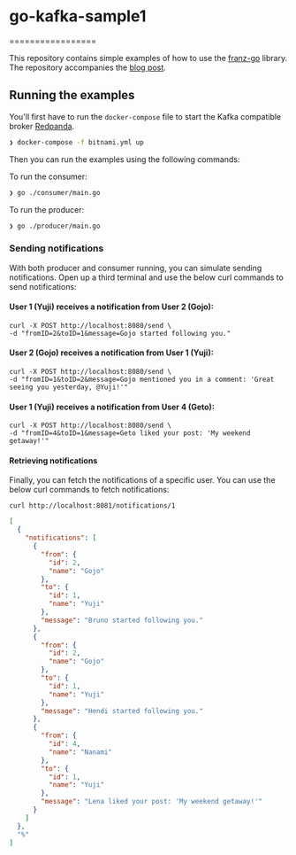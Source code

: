 # go-kafka-sample1
=================

This repository contains simple examples of how to use the [franz-go](https://github.com/twmb/franz-go) library. The
repository accompanies the [blog post](https://aran.dev/posts/getting-started-with-golang-and-kafka).

## Running the examples

You'll first have to run the `docker-compose` file to start the Kafka compatible
broker [Redpanda](https://vectorized.io/redpanda).

```bash
❯ docker-compose -f bitnami.yml up
```

Then you can run the examples using the following commands:

To run the consumer:

```bash
❯ go ./consumer/main.go
```

To run the producer:

```bash
❯ go ./producer/main.go
```

### Sending notifications

With both producer and consumer running, you can simulate sending notifications. Open up a third terminal and use the
below curl commands to send notifications:

#### User 1 (Yuji) receives a notification from User 2 (Gojo):

```shell
curl -X POST http://localhost:8080/send \
-d "fromID=2&toID=1&message=Gojo started following you."
```

#### User 2 (Gojo) receives a notification from User 1 (Yuji):

```shell
curl -X POST http://localhost:8080/send \
-d "fromID=1&toID=2&message=Gojo mentioned you in a comment: 'Great seeing you yesterday, @Yuji!'"
```

#### User 1 (Yuji) receives a notification from User 4 (Geto):

```shell
curl -X POST http://localhost:8080/send \
-d "fromID=4&toID=1&message=Geto liked your post: 'My weekend getaway!'"
```

#### Retrieving notifications

Finally, you can fetch the notifications of a specific user. You can use the below curl commands to fetch notifications:

```shell
curl http://localhost:8081/notifications/1
```

```json
[
  {
    "notifications": [
      {
        "from": {
          "id": 2,
          "name": "Gojo"
        },
        "to": {
          "id": 1,
          "name": "Yuji"
        },
        "message": "Bruno started following you."
      },
      {
        "from": {
          "id": 2,
          "name": "Gojo"
        },
        "to": {
          "id": 1,
          "name": "Yuji"
        },
        "message": "Hendi started following you."
      },
      {
        "from": {
          "id": 4,
          "name": "Nanami"
        },
        "to": {
          "id": 1,
          "name": "Yuji"
        },
        "message": "Lena liked your post: 'My weekend getaway!'"
      }
    ]
  },
  "%"
]
```
